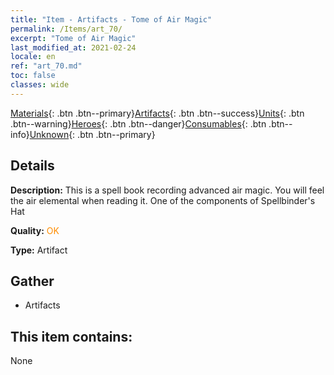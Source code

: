 ```yaml
---
title: "Item - Artifacts - Tome of Air Magic"
permalink: /Items/art_70/
excerpt: "Tome of Air Magic"
last_modified_at: 2021-02-24
locale: en
ref: "art_70.md"
toc: false
classes: wide
---
```

 [Materials](/Items/){: .btn .btn--primary}[Artifacts](/Items/Artifacts/){: .btn .btn--success}[Units](/Items/Units/){: .btn .btn--warning}[Heroes](/Items/Heroes/){: .btn .btn--danger}[Consumables](/Items/Consumables/){: .btn .btn--info}[Unknown](/Items/Unknown/){: .btn .btn--primary}

## Details
 **Description:** This is a spell book recording advanced air magic. You will feel the air elemental when reading it. One of the components of Spellbinder's Hat

 **Quality:** <span style="color: #FF8C00">OK</span>

 **Type:** Artifact

## Gather

*    Artifacts 

## This item contains:

  None

